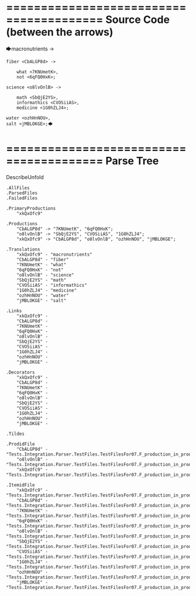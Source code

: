 ========================================
Source Code (between the arrows)
========================================

🡆macronutrients <xkQxOfc9> ->

    fiber <CbALGP8d> ->

        what <7KNUmetK>,
        not <6qFQ0HxK>;
	
	science <o8lvOnlB> ->
		
		math <SbQjE2YS>,
		informathics <CVOSiiAS>,
		medicine <1G0hZLJ4>;
    
    water <ozhHnNOU>,
    salt <jMBLOKGE>;🡄

========================================
Parse Tree
========================================
DescribeUnfold

    .AllFiles
    .ParsedFiles
    .FailedFiles

    .PrimaryProductions
        "xkQxOfc9" 

    .Productions
        "CbALGP8d" -> "7KNUmetK", "6qFQ0HxK";
        "o8lvOnlB" -> "SbQjE2YS", "CVOSiiAS", "1G0hZLJ4";
        "xkQxOfc9" -> "CbALGP8d", "o8lvOnlB", "ozhHnNOU", "jMBLOKGE";

    .Translations
        "xkQxOfc9" - "macronutrients"
        "CbALGP8d" - "fiber"
        "7KNUmetK" - "what"
        "6qFQ0HxK" - "not"
        "o8lvOnlB" - "science"
        "SbQjE2YS" - "math"
        "CVOSiiAS" - "informathics"
        "1G0hZLJ4" - "medicine"
        "ozhHnNOU" - "water"
        "jMBLOKGE" - "salt"

    .Links
        "xkQxOfc9" - 
        "CbALGP8d" - 
        "7KNUmetK" - 
        "6qFQ0HxK" - 
        "o8lvOnlB" - 
        "SbQjE2YS" - 
        "CVOSiiAS" - 
        "1G0hZLJ4" - 
        "ozhHnNOU" - 
        "jMBLOKGE" - 

    .Decorators
        "xkQxOfc9" - 
        "CbALGP8d" - 
        "7KNUmetK" - 
        "6qFQ0HxK" - 
        "o8lvOnlB" - 
        "SbQjE2YS" - 
        "CVOSiiAS" - 
        "1G0hZLJ4" - 
        "ozhHnNOU" - 
        "jMBLOKGE" - 

    .Tildes

    .ProdidFile
        "CbALGP8d" - "Tests.Integration.Parser.TestFiles.TestFilesFor07.F_production_in_production4.ds"
        "o8lvOnlB" - "Tests.Integration.Parser.TestFiles.TestFilesFor07.F_production_in_production4.ds"
        "xkQxOfc9" - "Tests.Integration.Parser.TestFiles.TestFilesFor07.F_production_in_production4.ds"

    .ItemidFile
        "xkQxOfc9" - "Tests.Integration.Parser.TestFiles.TestFilesFor07.F_production_in_production4.ds"
        "CbALGP8d" - "Tests.Integration.Parser.TestFiles.TestFilesFor07.F_production_in_production4.ds"
        "7KNUmetK" - "Tests.Integration.Parser.TestFiles.TestFilesFor07.F_production_in_production4.ds"
        "6qFQ0HxK" - "Tests.Integration.Parser.TestFiles.TestFilesFor07.F_production_in_production4.ds"
        "o8lvOnlB" - "Tests.Integration.Parser.TestFiles.TestFilesFor07.F_production_in_production4.ds"
        "SbQjE2YS" - "Tests.Integration.Parser.TestFiles.TestFilesFor07.F_production_in_production4.ds"
        "CVOSiiAS" - "Tests.Integration.Parser.TestFiles.TestFilesFor07.F_production_in_production4.ds"
        "1G0hZLJ4" - "Tests.Integration.Parser.TestFiles.TestFilesFor07.F_production_in_production4.ds"
        "ozhHnNOU" - "Tests.Integration.Parser.TestFiles.TestFilesFor07.F_production_in_production4.ds"
        "jMBLOKGE" - "Tests.Integration.Parser.TestFiles.TestFilesFor07.F_production_in_production4.ds"

